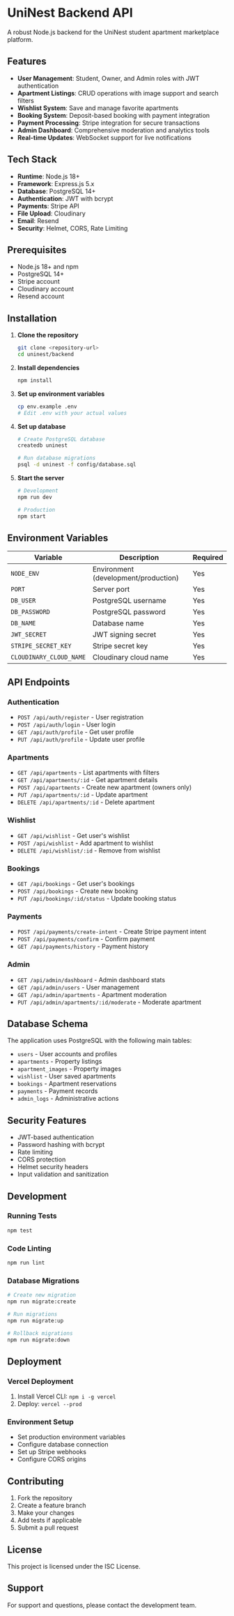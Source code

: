 # UniNest Backend API

A robust Node.js backend for the UniNest student apartment marketplace platform.

## Features

- **User Management**: Student, Owner, and Admin roles with JWT authentication
- **Apartment Listings**: CRUD operations with image support and search filters
- **Wishlist System**: Save and manage favorite apartments
- **Booking System**: Deposit-based booking with payment integration
- **Payment Processing**: Stripe integration for secure transactions
- **Admin Dashboard**: Comprehensive moderation and analytics tools
- **Real-time Updates**: WebSocket support for live notifications

## Tech Stack

- **Runtime**: Node.js 18+
- **Framework**: Express.js 5.x
- **Database**: PostgreSQL 14+
- **Authentication**: JWT with bcrypt
- **Payments**: Stripe API
- **File Upload**: Cloudinary
- **Email**: Resend
- **Security**: Helmet, CORS, Rate Limiting

## Prerequisites

- Node.js 18+ and npm
- PostgreSQL 14+
- Stripe account
- Cloudinary account
- Resend account

## Installation

1. **Clone the repository**
   ```bash
   git clone <repository-url>
   cd uninest/backend
   ```

2. **Install dependencies**
   ```bash
   npm install
   ```

3. **Set up environment variables**
   ```bash
   cp env.example .env
   # Edit .env with your actual values
   ```

4. **Set up database**
   ```bash
   # Create PostgreSQL database
   createdb uninest
   
   # Run database migrations
   psql -d uninest -f config/database.sql
   ```

5. **Start the server**
   ```bash
   # Development
   npm run dev
   
   # Production
   npm start
   ```

## Environment Variables

| Variable | Description | Required |
|----------|-------------|----------|
| `NODE_ENV` | Environment (development/production) | Yes |
| `PORT` | Server port | Yes |
| `DB_USER` | PostgreSQL username | Yes |
| `DB_PASSWORD` | PostgreSQL password | Yes |
| `DB_NAME` | Database name | Yes |
| `JWT_SECRET` | JWT signing secret | Yes |
| `STRIPE_SECRET_KEY` | Stripe secret key | Yes |
| `CLOUDINARY_CLOUD_NAME` | Cloudinary cloud name | Yes |

## API Endpoints

### Authentication
- `POST /api/auth/register` - User registration
- `POST /api/auth/login` - User login
- `GET /api/auth/profile` - Get user profile
- `PUT /api/auth/profile` - Update user profile

### Apartments
- `GET /api/apartments` - List apartments with filters
- `GET /api/apartments/:id` - Get apartment details
- `POST /api/apartments` - Create new apartment (owners only)
- `PUT /api/apartments/:id` - Update apartment
- `DELETE /api/apartments/:id` - Delete apartment

### Wishlist
- `GET /api/wishlist` - Get user's wishlist
- `POST /api/wishlist` - Add apartment to wishlist
- `DELETE /api/wishlist/:id` - Remove from wishlist

### Bookings
- `GET /api/bookings` - Get user's bookings
- `POST /api/bookings` - Create new booking
- `PUT /api/bookings/:id/status` - Update booking status

### Payments
- `POST /api/payments/create-intent` - Create Stripe payment intent
- `POST /api/payments/confirm` - Confirm payment
- `GET /api/payments/history` - Payment history

### Admin
- `GET /api/admin/dashboard` - Admin dashboard stats
- `GET /api/admin/users` - User management
- `GET /api/admin/apartments` - Apartment moderation
- `PUT /api/admin/apartments/:id/moderate` - Moderate apartment

## Database Schema

The application uses PostgreSQL with the following main tables:
- `users` - User accounts and profiles
- `apartments` - Property listings
- `apartment_images` - Property images
- `wishlist` - User saved apartments
- `bookings` - Apartment reservations
- `payments` - Payment records
- `admin_logs` - Administrative actions

## Security Features

- JWT-based authentication
- Password hashing with bcrypt
- Rate limiting
- CORS protection
- Helmet security headers
- Input validation and sanitization

## Development

### Running Tests
```bash
npm test
```

### Code Linting
```bash
npm run lint
```

### Database Migrations
```bash
# Create new migration
npm run migrate:create

# Run migrations
npm run migrate:up

# Rollback migrations
npm run migrate:down
```

## Deployment

### Vercel Deployment
1. Install Vercel CLI: `npm i -g vercel`
2. Deploy: `vercel --prod`

### Environment Setup
- Set production environment variables
- Configure database connection
- Set up Stripe webhooks
- Configure CORS origins

## Contributing

1. Fork the repository
2. Create a feature branch
3. Make your changes
4. Add tests if applicable
5. Submit a pull request

## License

This project is licensed under the ISC License.

## Support

For support and questions, please contact the development team.
